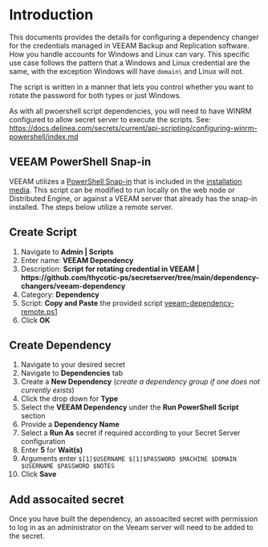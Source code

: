 # Introduction

This documents provides the details for configuring a dependency changer for the credentials managed in VEEAM Backup and Replication software. How you handle accounts for Windows and Linux can vary. This specific use case follows the pattern that a Windows and Linux credential are the same, with the exception Windows will have `domain\` and Linux will not.

The script is written in a manner that lets you control whether you want to rotate the password for both types or just Windows.

As with all pwoershell script dependencies, you will need to have WINRM configured to allow secret server to execute the scripts. See: https://docs.delinea.com/secrets/current/api-scripting/configuring-winrm-powershell/index.md

## VEEAM PowerShell Snap-in

VEEAM utilizes a [PowerShell Snap-in](https://helpcenter.veeam.com/docs/backup/powershell/getting_started.html) that is included in the [installation media](https://www.veeam.com/kb1489). This script can be modified to run locally on the web node or Distributed Engine, or against a VEEAM server that already has the snap-in installed. The steps below utilize a remote server.

## Create Script

1. Navigate to **Admin | Scripts**
2. Enter name: **VEEAM Dependency**
3. Description: **Script for rotating credential in VEEAM | https:<span>//github.</span>com/thycotic-ps/secretserver/tree/main/dependency-changers/veeam-dependency**
4. Category: **Dependency**
5. Script: **Copy and Paste** the provided script [veeam-dependency-remote.ps1](veeam-dependency-remote.ps1)
6. Click **OK**

## Create Dependency

1. Navigate to your desired secret
2. Navigate to **Dependencies** tab
3. Create a **New Dependency** (_create a dependency group if one does not currently exists_)
4. Click the drop down for **Type**
5. Select the **VEEAM Dependency** under the **Run PowerShell Script** section
6. Provide a **Dependency Name**
7. Select a **Run As** secret if required according to your Secret Server configuration
8. Enter **5** for **Wait(s)**
9. Arguments enter `$[1]$USERNAME $[1]$PASSWORD $MACHINE $DOMAIN $USERNAME $PASSWORD $NOTES`
10. Click **Save**

## Add assocaited secret 
Once you have built the dependency, an assoacited secret with permission to log in as an administrator on the Veeam server will need to be added to the secret. 

